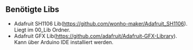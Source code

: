 ## Benötigte Libs
- Adafruit SH1106 Lib(https://github.com/wonho-maker/Adafruit_SH1106). Liegt im 00_Lib Ordner.
- Adafruit GFX Lib(https://github.com/adafruit/Adafruit-GFX-Library). Kann über Arduino IDE installiert werden.
